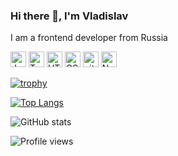 ### Hi there 👋, I'm Vladislav

I am a frontend developer from Russia

<img src="https://img.shields.io/badge/JavaScript-282C34?logo=javascript&logoColor=F7DF1E" alt="JavaScript logo" title="JavaScript" height="25" />
<img src="https://img.shields.io/badge/TypeScript-282C34?logo=typescript&logoColor=3178C6" alt="TypeScript logo" title="TypeScript" height="25" />
<img src="https://img.shields.io/badge/HTML5-282C34?logo=html5&logoColor=E34F26" alt="HTML5 logo" title="HTML5" height="25" />
<img src="https://img.shields.io/badge/CSS3-282C34?logo=css3&logoColor=1572B6" alt="CSS3 logo" title="CSS3" height="25" />
<img src="https://img.shields.io/badge/git-282C34?logo=git&logoColor=F05032" alt="git logo" title="git" height="25" />
<img src="https://img.shields.io/badge/Node.js-282C34?logo=node.js&logoColor=339933" alt="Node.js logo" title="Node.js" height="25" />

[![trophy](https://github-profile-trophy.vercel.app/?username=feelthemoon)](https://github.com/ryo-ma/github-profile-trophy)

[![Top Langs](https://github-readme-stats.vercel.app/api/top-langs/?username=feelthemoon)](https://github.com/anuraghazra/github-readme-stats)

![GitHub stats](https://github-readme-stats.vercel.app/api?username=feelthemoon&show_icons=true&count_private=true)  

![Profile views](https://gpvc.arturio.dev/feelthemoon)  
